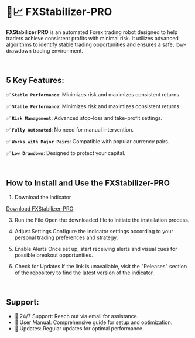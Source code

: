 # 🚀📈 FXStabilizer-PRO


<b>FXStabilizer PRO</b> is an automated Forex trading robot designed to help traders achieve consistent profits with minimal risk. It utilizes advanced algorithms to identify stable trading opportunities and ensures a safe, low-drawdown trading environment.

<br>

## 5 Key Features:

✅ <b>`Stable Performance`</b>: Minimizes risk and maximizes consistent returns.

✅ <b>`Stable Performance`</b>: Minimizes risk and maximizes consistent returns.

✅ <b>`Risk Management`</b>: Advanced stop-loss and take-profit settings.

✅ <b>`Fully Automated`</b>: No need for manual intervention.

✅ <b>`Works with Major Pairs`</b>: Compatible with popular currency pairs.

✅ <b>`Low Drawdown`</b>: Designed to protect your capital.

<br>

## How to Install and Use the FXStabilizer-PRO

1. Download the Indicator
   
<a href="">Download FXStabilizer-PRO</a>

3. Run the File
Open the downloaded file to initiate the installation process.

4. Adjust Settings
Configure the indicator settings according to your personal trading preferences and strategy.

5. Enable Alerts
Once set up, start receiving alerts and visual cues for possible breakout opportunities.

6. Check for Updates
If the link is unavailable, visit the "Releases" section of the repository to find the latest version of the indicator.

<br>

## Support:

- 🤝 24/7 Support: Reach out via email for assistance.
- 🤝 User Manual: Comprehensive guide for setup and optimization.
- 🤝 Updates: Regular updates for optimal performance.

